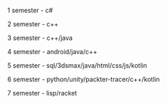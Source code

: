 1 semester - c#

2 semester - c++

3 semester - c++/java

4 semester - android/java/c++

5 semester - sql/3dsmax/java/html/css/js/kotlin

6 semester - python/unity/packter-tracer/c++/kotlin

7 semester - lisp/racket
